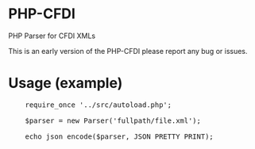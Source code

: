 PHP-CFDI
========

PHP Parser for CFDI XMLs

This is an early version of the PHP-CFDI please report any bug or issues.

Usage (example)
===============

<pre>
    require_once '../src/autoload.php';

    $parser = new Parser('fullpath/file.xml');

    echo json_encode($parser, JSON_PRETTY_PRINT);
</pre>